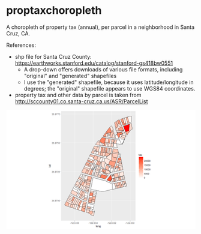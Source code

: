 # proptaxchoropleth

A choropleth of property tax (annual), per parcel in a neighborhood
in Santa Cruz, CA.

References:
  * shp file for Santa Cruz County: https://earthworks.stanford.edu/catalog/stanford-gs418bw0551
    * A drop-down offers downloads of various file formats, including
      "original" and "generated" shapefiles
    * I use the "generated" shapefile, because it uses latitude/longitude in
      degrees; the "original" shapefile appears to use WGS84 coordinates.
  * property tax and other data by parcel is taken from http://sccounty01.co.santa-cruz.ca.us/ASR/ParcelList

![alt text](https://github.com/aaronferrucci/proptaxchoropleth/blob/master/parcels.png "PNG example image")

